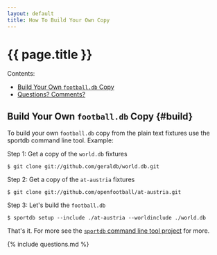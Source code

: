 ```yaml
---
layout: default
title: How To Build Your Own Copy
---
```


# {{ page.title }}

<div class="toc" markdown="1">
Contents:

* [Build Your Own `football.db` Copy](#build)
* [Questions? Comments?](#questions)
</div>



## Build Your Own `football.db` Copy {#build}

To build your own `football.db` copy from the plain text fixtures
use the sportdb command line tool. Example:

Step 1:  Get a copy of the `world.db` fixtures

    $ git clone git://github.com/geraldb/world.db.git

Step 2:  Get a copy of the `at-austria` fixtures

    $ git clone git://github.com/openfootball/at-austria.git

Step 3:  Let's build the `football.db`

    $ sportdb setup --include ./at-austria --worldinclude ./world.db

That's it. For more see the [`sportdb` command line tool project](https://github.com/geraldb/sport.db.ruby)
for more.




{% include questions.md %}
